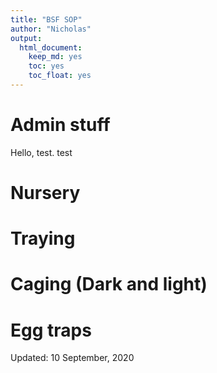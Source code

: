 ```yaml
---
title: "BSF SOP"
author: "Nicholas"
output:
  html_document: 
    keep_md: yes
    toc: yes
    toc_float: yes
---
```


# Admin stuff
Hello, test. test



# Nursery







# Traying




# Caging (Dark and light)


# Egg traps





























Updated: 10 September, 2020
